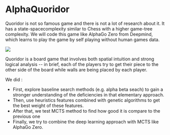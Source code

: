 # AlphaQuoridor

Quoridor is not so famous game and there is not a lot of research about it. It has a state-spacecomplexity similar to Chess with a higher game-tree complexity. We will code this game like AlphaGo Zero from Deepmind, which learns to play the game by self playing without human games data.

![](https://i.imgur.com/C8KoNNn.png)

Quoridor is a board game that involves both spatial intuition and strong logical analysis -- in brief, each of the players try to get their piece to the other side of the board while walls are being placed by each player. 

We did : 
- First, explore baseline search methods (e.g. alpha beta seach) to gain a stronger understanding of the deficiencies in that elementary approach.
- Then, use heuristics features combined with genetic algorithms to get the best weight of these features.
- After that, we test MCTS method to find how good it is compare to the previous one
- Finally, we try to combine the deep learning approach with MCTS like AlphaGo Zero.
